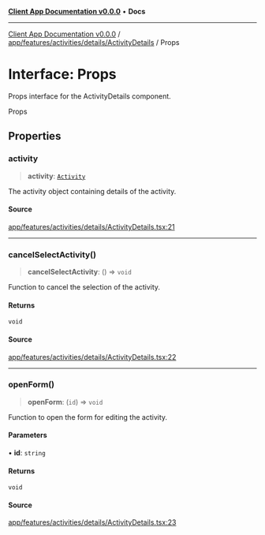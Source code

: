 [**Client App Documentation v0.0.0**](../../../../../../README.md) • **Docs**

***

[Client App Documentation v0.0.0](../../../../../../README.md) / [app/features/activities/details/ActivityDetails](../README.md) / Props

# Interface: Props

Props interface for the ActivityDetails component.

 Props

## Properties

### activity

> **activity**: [`Activity`](../../../../../models/activity/interfaces/Activity.md)

The activity object containing details of the activity.

#### Source

[app/features/activities/details/ActivityDetails.tsx:21](https://github.com/jimmykurian/Reactivities/blob/b285dbdeca2a76ed48753d209361112d619ac92f/client-app/src/app/features/activities/details/ActivityDetails.tsx#L21)

***

### cancelSelectActivity()

> **cancelSelectActivity**: () => `void`

Function to cancel the selection of the activity.

#### Returns

`void`

#### Source

[app/features/activities/details/ActivityDetails.tsx:22](https://github.com/jimmykurian/Reactivities/blob/b285dbdeca2a76ed48753d209361112d619ac92f/client-app/src/app/features/activities/details/ActivityDetails.tsx#L22)

***

### openForm()

> **openForm**: (`id`) => `void`

Function to open the form for editing the activity.

#### Parameters

• **id**: `string`

#### Returns

`void`

#### Source

[app/features/activities/details/ActivityDetails.tsx:23](https://github.com/jimmykurian/Reactivities/blob/b285dbdeca2a76ed48753d209361112d619ac92f/client-app/src/app/features/activities/details/ActivityDetails.tsx#L23)
